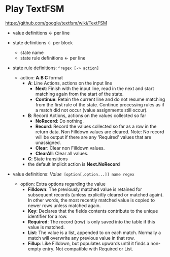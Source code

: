 # Play TextFSM

<https://github.com/google/textfsm/wiki/TextFSM>

- value definitions <- per line
- state definitions <- per block
  - state name
  - state rule definitions <- per line

- state rule definitions: `^regex [-> action]`
  - action: **A.B C** format
    - **A**: Line Actions, actions on the input line
      - **Next**: Finish with the input line, read in the next and start matching again from the start of the state.
      - **Continue**: Retain the current line and do not resume matching from the first rule of the state. Continue processing rules as if a match did not occur (value assignments still occur).
    - **B**: Record Actions, actions on the values collected so far
      - **NoRecord**: Do nothing.
      - **Record**: Record the values collected so far as a row in the return data. Non Filldown values are cleared. Note: No record will be output if there are any 'Required' values that are unassigned.
      - **Clear**: Clear non Filldown values.
      - **ClearAll**: Clear all values.
    - **C**: State transitions
    - the default implicit action is **Next.NoRecord**
- value definitions: *Value*` [option[,option...]] name regex`
  - option: Extra options regarding the value
    - **Filldown**: The previously matched value is retained for subsequent records (unless explicitly cleared or matched again). In other words, the most recently matched value is copied to newer rows unless matched again.
    - **Key**: Declares that the fields contents contribute to the unique identifier for a row.
    - **Required**: The record (row) is only saved into the table if this value is matched.
    - **List**: The value is a list, appended to on each match. Normally a match will overwrite any previous value in that row.
    - **Fillup**: Like Filldown, but populates upwards until it finds a non-empty entry. Not compatible with Required or List.
